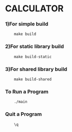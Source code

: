 # CALCULATOR

### 1)For simple build  
        make build
### 2)For static library build
        make build-static
### 3)For shared library build
        make build-shared
### To Run a Program 
        ./main
### Quit a Program
        \q
